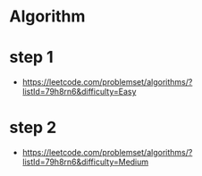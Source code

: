 # Algorithm

# step 1
- https://leetcode.com/problemset/algorithms/?listId=79h8rn6&difficulty=Easy


# step 2
- https://leetcode.com/problemset/algorithms/?listId=79h8rn6&difficulty=Medium
